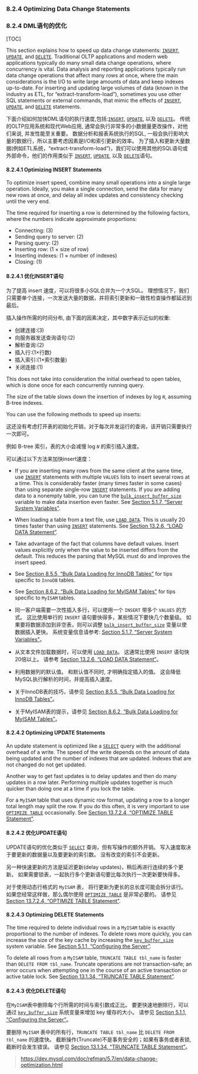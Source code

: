 ### 8.2.4 Optimizing Data Change Statements

### 8.2.4 DML语句的优化

[TOC]


This section explains how to speed up data change statements: [`INSERT`](https://dev.mysql.com/doc/refman/5.7/en/insert.html), [`UPDATE`](https://dev.mysql.com/doc/refman/5.7/en/update.html), and [`DELETE`](https://dev.mysql.com/doc/refman/5.7/en/delete.html). Traditional OLTP applications and modern web applications typically do many small data change operations, where concurrency is vital. Data analysis and reporting applications typically run data change operations that affect many rows at once, where the main considerations is the I/O to write large amounts of data and keep indexes up-to-date. For inserting and updating large volumes of data (known in the industry as ETL, for “extract-transform-load”), sometimes you use other SQL statements or external commands, that mimic the effects of [`INSERT`](https://dev.mysql.com/doc/refman/5.7/en/insert.html), [`UPDATE`](https://dev.mysql.com/doc/refman/5.7/en/update.html), and [`DELETE`](https://dev.mysql.com/doc/refman/5.7/en/delete.html) statements.

下面介绍如何加快DML语句的执行速度,包括:[`INSERT`](https://dev.mysql.com/doc/refman/5.7/en/insert.html), [`UPDATE`](https://dev.mysql.com/doc/refman/5.7/en/update.html), 以及 [`DELETE`](https://dev.mysql.com/doc/refman/5.7/en/delete.html)。
传统的OLTP应用系统和现代Web应用, 通常会执行非常多的小数据量更改操作，对他们来说, 并发性能至关重要。
数据分析和报表系统执行的SQL, 一般会执行影响大量的数据行，所以主要考虑因素是I/O和索引更新的效率。
为了插入和更新大量数据(例如ETL系统，“extract-transform-load”)，我们可以使用其他的SQL语句或外部命令，他们的作用类似于 [`INSERT`](https://dev.mysql.com/doc/refman/5.7/en/insert.html), [`UPDATE`](https://dev.mysql.com/doc/refman/5.7/en/update.html), 以及 [`DELETE`](https://dev.mysql.com/doc/refman/5.7/en/delete.html)语句。


#### 8.2.4.1 Optimizing INSERT Statements

To optimize insert speed, combine many small operations into a single large operation. Ideally, you make a single connection, send the data for many new rows at once, and delay all index updates and consistency checking until the very end.

The time required for inserting a row is determined by the following factors, where the numbers indicate approximate proportions:

- Connecting: (3)
- Sending query to server: (2)
- Parsing query: (2)
- Inserting row: (1 × size of row)
- Inserting indexes: (1 × number of indexes)
- Closing: (1)

#### 8.2.4.1 优化INSERT语句

为了提高 insert 速度，可以将很多小SQL合并为一个大SQL。 理想情况下，我们只需要单个连接，一次发送大量的数据，并将索引更新和一致性检查操作都延迟到最后。

插入操作所需的时间分布, 由下面的因素决定，其中数字表示近似的权重:

- 创建连接:(3)
- 向服务器发送查询语句:(2)
- 解析查询:(2)
- 插入行:(1×行数)
- 插入索引:(1×索引数量)
- 关闭连接:(1)

This does not take into consideration the initial overhead to open tables, which is done once for each concurrently running query.

The size of the table slows down the insertion of indexes by log *`N`*, assuming B-tree indexes.

You can use the following methods to speed up inserts:

这还没有考虑打开表的初始化开销，对于每次并发运行的查询，该开销只需要执行一次即可。

例如 B-tree 索引，表的大小会减慢 log *`N`* 的索引插入速度。

可以通过以下方法来加快insert速度：

- If you are inserting many rows from the same client at the same time, use [`INSERT`](https://dev.mysql.com/doc/refman/5.7/en/insert.html) statements with multiple `VALUES` lists to insert several rows at a time. This is considerably faster (many times faster in some cases) than using separate single-row [`INSERT`](https://dev.mysql.com/doc/refman/5.7/en/insert.html) statements. If you are adding data to a nonempty table, you can tune the [`bulk_insert_buffer_size`](https://dev.mysql.com/doc/refman/5.7/en/server-system-variables.html#sysvar_bulk_insert_buffer_size) variable to make data insertion even faster. See [Section 5.1.7, “Server System Variables”](https://dev.mysql.com/doc/refman/5.7/en/server-system-variables.html).
- When loading a table from a text file, use [`LOAD DATA`](https://dev.mysql.com/doc/refman/5.7/en/load-data.html). This is usually 20 times faster than using [`INSERT`](https://dev.mysql.com/doc/refman/5.7/en/insert.html) statements. See [Section 13.2.6, “LOAD DATA Statement”](https://dev.mysql.com/doc/refman/5.7/en/load-data.html).
- Take advantage of the fact that columns have default values. Insert values explicitly only when the value to be inserted differs from the default. This reduces the parsing that MySQL must do and improves the insert speed.
- See [Section 8.5.5, “Bulk Data Loading for InnoDB Tables”](https://dev.mysql.com/doc/refman/5.7/en/optimizing-innodb-bulk-data-loading.html) for tips specific to `InnoDB` tables.
- See [Section 8.6.2, “Bulk Data Loading for MyISAM Tables”](https://dev.mysql.com/doc/refman/5.7/en/optimizing-myisam-bulk-data-loading.html) for tips specific to `MyISAM` tables.

- 同一客户端需要一次性插入多行，可以使用一个 `INSERT` 带多个 `VALUES` 的方式。 这比使用单行的 `INSERT` 语句要快得多，某些情况下要快几个数量级。 如果要将数据添加到非空表，则可以调整 [`bulk_insert_buffer_size`](https://dev.mysql.com/doc/refman/5.7/en/server-system-variables.html#sysvar_bulk_insert_buffer_size) 变量以使数据插入更快。 系统变量信息请参考: [Section 5.1.7, “Server System Variables”](https://dev.mysql.com/doc/refman/5.7/en/server-system-variables.html)。
- 从文本文件加载数据时，可以使用 [`LOAD DATA`](https://dev.mysql.com/doc/refman/5.7/en/load-data.html)。 这通常比使用 `INSERT` 语句快20倍以上。 请参考 [Section 13.2.6, “LOAD DATA Statement”](https://dev.mysql.com/doc/refman/5.7/en/load-data.html)。
- 利用数据列的默认值。 和默认值不同时, 才明确指定插入的值。 这会降低MySQL执行解析的时间，并提高插入速度。
- 关于InnoDB表的技巧，请参见 [Section 8.5.5, “Bulk Data Loading for InnoDB Tables”](https://dev.mysql.com/doc/refman/5.7/en/optimizing-innodb-bulk-data-loading.html)。
- 关于MyISAM表的提示，请参见 [Section 8.6.2, “Bulk Data Loading for MyISAM Tables”](https://dev.mysql.com/doc/refman/5.7/en/optimizing-myisam-bulk-data-loading.html)。



#### 8.2.4.2 Optimizing UPDATE Statements

An update statement is optimized like a [`SELECT`](https://dev.mysql.com/doc/refman/5.7/en/select.html) query with the additional overhead of a write. The speed of the write depends on the amount of data being updated and the number of indexes that are updated. Indexes that are not changed do not get updated.

Another way to get fast updates is to delay updates and then do many updates in a row later. Performing multiple updates together is much quicker than doing one at a time if you lock the table.

For a `MyISAM` table that uses dynamic row format, updating a row to a longer total length may split the row. If you do this often, it is very important to use [`OPTIMIZE TABLE`](https://dev.mysql.com/doc/refman/5.7/en/optimize-table.html) occasionally. See [Section 13.7.2.4, “OPTIMIZE TABLE Statement”](https://dev.mysql.com/doc/refman/5.7/en/optimize-table.html).

#### 8.2.4.2 优化UPDATE语句

UPDATE语句的优化类似于 [`SELECT`](https://dev.mysql.com/doc/refman/5.7/en/select.html) 查询，但有写操作的额外开销。 写入速度取决于要更新的数据量以及要更新的索引数。 没有改变的索引不会更新。

另一种快速更新的方法是延迟更新(delay updates)，稍后再进行连续的多个更新。 如果需要锁表，一起执行多个更新语句要比每次执行一次更新要快得多。

对于使用动态行格式的 `MyISAM` 表， 将行更新为更长的总长度可能会拆分该行。 如果您经常这样做，那么偶尔使用 [`OPTIMIZE TABLE`](https://dev.mysql.com/doc/refman/5.7/en/optimize-table.html) 是非常必要的。 请参见 [Section 13.7.2.4, “OPTIMIZE TABLE Statement”](https://dev.mysql.com/doc/refman/5.7/en/optimize-table.html).



#### 8.2.4.3 Optimizing DELETE Statements



The time required to delete individual rows in a `MyISAM` table is exactly proportional to the number of indexes. To delete rows more quickly, you can increase the size of the key cache by increasing the [`key_buffer_size`](https://dev.mysql.com/doc/refman/5.7/en/server-system-variables.html#sysvar_key_buffer_size) system variable. See [Section 5.1.1, “Configuring the Server”](https://dev.mysql.com/doc/refman/5.7/en/server-configuration.html).

To delete all rows from a `MyISAM` table, `TRUNCATE TABLE tbl_name` is faster than `DELETE FROM tbl_name`. Truncate operations are not transaction-safe; an error occurs when attempting one in the course of an active transaction or active table lock. See [Section 13.1.34, “TRUNCATE TABLE Statement”](https://dev.mysql.com/doc/refman/5.7/en/truncate-table.html).

#### 8.2.4.3 优化DELETE语句

在`MyISAM`表中删除每个行所需的时间与索引数成正比。 要更快速地删除行，可以通过 [`key_buffer_size`](https://dev.mysql.com/doc/refman/5.7/en/server-system-variables.html#sysvar_key_buffer_size) 系统变量来增加 key 缓存的大小。 请参见 [Section 5.1.1, “Configuring the Server”](https://dev.mysql.com/doc/refman/5.7/en/server-configuration.html)。

要删除 `MyISAM` 表中的所有行，`TRUNCATE TABLE tbl_name` 比 `DELETE FROM tbl_name` 的速度快。 截断操作(Truncate)不是事务安全的；如果有事务或者表锁, 截断时会发生错误。 请参见 [Section 13.1.34, “TRUNCATE TABLE Statement”](https://dev.mysql.com/doc/refman/5.7/en/truncate-table.html)。





> https://dev.mysql.com/doc/refman/5.7/en/data-change-optimization.html
